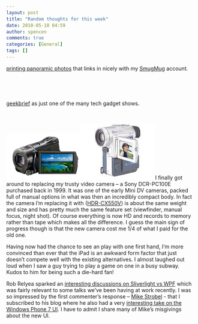 ```yaml
---
layout: post
title: "Random thoughts for this week"
date: 2010-05-10 04:59
author: spencen
comments: true
categories: [General]
tags: []
---
```



[printing panoramic photos](https://www.fotoflot.com) that links in nicely with my [SmugMug](http://www.smugmug.com/) account.
  

&#160;
  

&#160;
  

[geekbrief](http://www.geekbrief.tv/) as just one of the many tech gadget shows.
  

&#160;
  

![HDR-CX550V](/images/HDR-CX550V.png "HDR-CX550V")![DCR-PC100E](/images/DCR-PC100E.png "DCR-PC100E")I finally got around to replacing my trusty video camera – a Sony DCR-PC100E purchased back in 1999. It was one of the early Mini DV cameras, packed full of manual options in what was then an incredibly compact body. In fact the camera I’m replacing it with ([HDR-CX550V](http://www.sonystyle.com/webapp/wcs/stores/servlet/ProductDisplay?catalogId=10551&amp;storeId=10151&amp;langId=-1&amp;productId=8198552921666073231)) is about the same weight and size and has pretty much the same feature set (viewfinder, manual focus, night shot). Of course everything is now HD and records to memory rather than tape which makes all the difference. I guess the main sign of progress though is that the new camera cost me 1/4 of what I paid for the old one.
  

Having now had the chance to see an play with one first hand, I’m more convinced than ever that the iPad is an awkward form factor that just doesn’t compete well with the existing alternatives. I almost laughed out loud when I saw a guy trying to play a game on one in a busy subway. Kudos to him for being such a die-hard fan!
  

Rob Relyea sparked an [interesting discussions on Sliverlight vs WPF](http://blogs.windowsclient.net/rob_relyea/archive/2010/05/06/did-you-debate-using-silverlight-or-wpf-for-a-project.aspx#319960) which was fairly relevant to some talks we’ve been having at work recently. I was so impressed by the first commenter’s response – [Mike Strobel](http://codedreams.blogspot.com/) - that I subscribed to his blog where he also had a very [interesting take on the Windows Phone 7 UI](http://codedreams.blogspot.com/2010/04/windows-phone-7-ux-part-1-usability.html). I have to admit I share many of Mike’s misgivings about the new UI.


